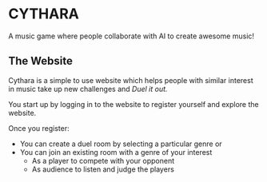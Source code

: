 # CYTHARA

A music game where people collaborate with AI to create awesome music!

## The Website
Cythara is a simple to use website which helps people with 
similar interest in music take up new challenges and *Duel it out.*

You start up by logging in to the website to register yourself and explore the website.

Once you register:
- You can create a duel room by selecting a particular genre
                     or
- You can join an existing room with a genre of your interest
  * As a player to compete with your opponent
  * As audience to listen and judge the players

